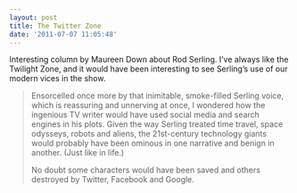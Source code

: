 ```yaml
---
layout: post
title: The Twitter Zone
date: '2011-07-07 11:05:48'
---
```


Interesting column by Maureen Down about Rod Serling. I’ve always like the Twilight Zone, and it would have been interesting to see Serling’s use of our modern vices in the show.

> Ensorcelled once more by that inimitable, smoke-filled Serling voice, which is reassuring and unnerving at once, I wondered how the ingenious TV writer would have used social media and search engines in his plots. Given the way Serling treated time travel, space odysseys, robots and aliens, the 21st-century technology giants would probably have been ominous in one narrative and benign in another. (Just like in life.)
> 
> No doubt some characters would have been saved and others destroyed by Twitter, Facebook and Google.